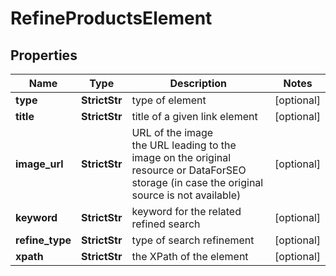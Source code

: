 # RefineProductsElement


## Properties

| Name | Type | Description | Notes |
|------------ | ------------- | ------------- | -------------|
**type** | **StrictStr** | type of element |[optional]|
**title** | **StrictStr** | title of a given link element |[optional]|
**image_url** | **StrictStr** | URL of the image<br>the URL leading to the image on the original resource or DataForSEO storage (in case the original source is not available) |[optional]|
**keyword** | **StrictStr** | keyword for the related refined search |[optional]|
**refine_type** | **StrictStr** | type of search refinement |[optional]|
**xpath** | **StrictStr** | the XPath of the element |[optional]|